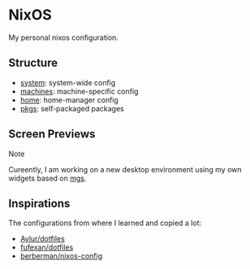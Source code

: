 # NixOS

My personal nixos configuration.

## Structure

- [system](system): system-wide config
- [machines](machines): machine-specific config
- [home](home): home-manager config
- [pkgs](pkgs): self-packaged packages

## Screen Previews

> [!NOTE]
> Cureently, I am working on a new desktop environment using my own widgets based on [mgs](https://github.com/wuliuqii/mgs).

## Inspirations

The configurations from where I learned and copied a lot:

- [Aylur/dotfiles](https://github.com/Aylur/dotfiles)
- [fufexan/dotfiles](https://github.com/fufexan/dotfiles)
- [berberman/nixos-config](https://github.com/berberman/nixos-config)
